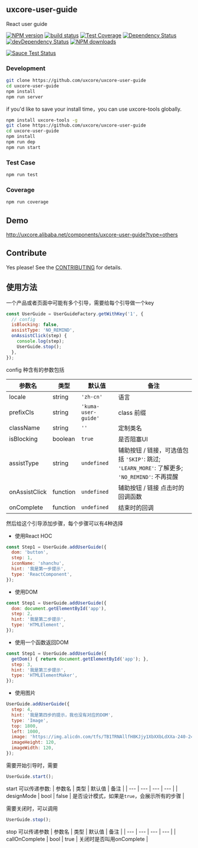 ## uxcore-user-guide

React user guide

[![NPM version][npm-image]][npm-url]
[![build status][travis-image]][travis-url]
[![Test Coverage][coveralls-image]][coveralls-url]
[![Dependency Status][dep-image]][dep-url]
[![devDependency Status][devdep-image]][devdep-url]
[![NPM downloads][downloads-image]][npm-url]

[![Sauce Test Status][sauce-image]][sauce-url]

[npm-image]: http://img.shields.io/npm/v/uxcore-user-guide.svg?style=flat-square
[npm-url]: http://npmjs.org/package/uxcore-user-guide
[travis-image]: https://img.shields.io/travis/uxcore/uxcore-user-guide.svg?style=flat-square
[travis-url]: https://travis-ci.org/uxcore/uxcore-user-guide
[coveralls-image]: https://img.shields.io/coveralls/uxcore/uxcore-user-guide.svg?style=flat-square
[coveralls-url]: https://coveralls.io/r/uxcore/uxcore-user-guide?branch=master
[dep-image]: http://img.shields.io/david/uxcore/uxcore-user-guide.svg?style=flat-square
[dep-url]: https://david-dm.org/uxcore/uxcore-user-guide
[devdep-image]: http://img.shields.io/david/dev/uxcore/uxcore-user-guide.svg?style=flat-square
[devdep-url]: https://david-dm.org/uxcore/uxcore-user-guide#info=devDependencies
[downloads-image]: https://img.shields.io/npm/dm/uxcore-user-guide.svg
[sauce-image]: https://saucelabs.com/browser-matrix/uxcore-user-guide.svg
[sauce-url]: https://saucelabs.com/u/uxcore-user-guide


### Development

```sh
git clone https://github.com/uxcore/uxcore-user-guide
cd uxcore-user-guide
npm install
npm run server
```

if you'd like to save your install time，you can use uxcore-tools globally.

```sh
npm install uxcore-tools -g
git clone https://github.com/uxcore/uxcore-user-guide
cd uxcore-user-guide
npm install
npm run dep
npm run start
```

### Test Case

```sh
npm run test
```

### Coverage

```sh
npm run coverage
```

## Demo

http://uxcore.alibaba.net/components/uxcore-user-guide?type=others

## Contribute

Yes please! See the [CONTRIBUTING](https://github.com/uxcore/uxcore/blob/master/CONTRIBUTING.md) for details.

## 使用方法

一个产品或者页面中可能有多个引导，需要给每个引导做一个key
```javascript
const UserGuide = UserGuideFactory.getWithKey('1', {
  // config
  isBlocking: false,
  assistType: 'NO_REMIND',
  onAssistClick(step) {
    console.log(step);
    UserGuide.stop();
  },
});
```
config 种含有的参数包括

| 参数名 | 类型 | 默认值 | 备注 |
| --- | --- | --- | --- |
| locale | string | `'zh-cn'` | 语言 |
| prefixCls | string | `'kuma-user-guide'` | class 前缀 |
| className | string | `''` | 定制类名 |
| isBlocking | boolean | `true` | 是否阻塞UI|
| assistType | string | `undefined` | 辅助按钮 / 链接，可选值包括 `'SKIP'`: 跳过; `'LEARN_MORE'`: 了解更多; `'NO_REMIND'`: 不再提醒 |
| onAssistClick | function | `undefined` | 辅助按钮 / 链接 点击时的回调函数 |
| onComplete | function | `undefined` | 结束时的回调 |


然后给这个引导添加步骤，每个步骤可以有4种选择
* 使用React HOC

```javascript
const Step1 = UserGuide.addUserGuide({
  dom: 'button',
  step: 1,
  iconName: 'shanchu',
  hint: '我是第一步提示',
  type: 'ReactComponent',
});
```
* 使用DOM

```javascript
const Step1 = UserGuide.addUserGuide({
  dom: document.getElementById('app'),
  step: 2,
  hint: '我是第二步提示',
  type: 'HTMLElement',
});
```
* 使用一个函数返回DOM

```javascript
const Step1 = UserGuide.addUserGuide({
  getDom() { return document.getElementById('app'); },
  step: 3,
  hint: '我是第三步提示',
  type: 'HTMLElementMaker',
});
```
* 使用图片

```javascript
UserGuide.addUserGuide({
  step: 4,
  hint: '我是第四步的提示，我也没有对应的DOM',
  type: 'Image',
  top: 1800,
  left: 1000,
  image: 'https://img.alicdn.com/tfs/TB1TRNAllfH8KJjy1XbXXbLdXXa-240-240.png',
  imageHeight: 120,
  imageWidth: 120,
});
```

需要开始引导时，需要

```javascript
UserGuide.start();
```

start 可以传递参数:
| 参数名 | 类型 | 默认值 | 备注 |
| --- | --- | --- | --- |
| designMode | bool | false | 是否设计模式，如果是`true`，会展示所有的步骤 |


需要关闭时，可以调用
```javascript
UserGuide.stop();
```

stop 可以传递参数
| 参数名 | 类型 | 默认值 | 备注 |
| --- | --- | --- | --- |
| callOnComplete | bool | true | 关闭时是否叫用onComplete |
